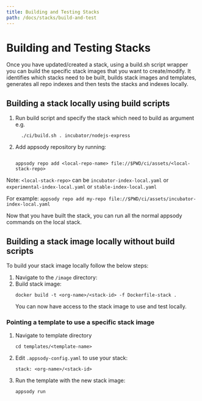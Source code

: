 ```yaml
---
title: Building and Testing Stacks
path: /docs/stacks/build-and-test
---
```


# Building and Testing Stacks

Once you have updated/created a stack, using a build.sh script wrapper you can build the specific stack images that you want to create/modify. It identifies which stacks need to be built, builds stack images and templates, generates all repo indexes and then tests the stacks and indexes locally.

## Building a stack locally using build scripts


1. Run build script and specify the stack which need to build as argument e.g.
    ```
      ./ci/build.sh . incubator/nodejs-express
    ```

1. Add appsody repository by running:
    ```

    appsody repo add <local-repo-name> file://$PWD/ci/assets/<local-stack-repo>
    ```

Note: `<local-stack-repo>` can be `incubator-index-local.yaml` or `experimental-index-local.yaml` or `stable-index-local.yaml`


For example:
    ```
    appsody repo add my-repo file://$PWD/ci/assets/incubator-index-local.yaml
    ```

Now that you have built the stack, you can run all the normal appsody commands on the local stack.

## Building a stack image locally without build scripts
To build your stack image locally follow the below steps:
1. Navigate to the `/image` directory:
1. Build stack image:
    ```
    docker build -t <org-name>/<stack-id> -f Dockerfile-stack .
    ```
    You can now have access to the stack image to use and test locally.

### Pointing a template to use a specific stack image
1. Navigate to template directory
    ```
    cd templates/<template-name>
    ```
1. Edit `.appsody-config.yaml` to use your stack:
    ```
    stack: <org-name>/<stack-id>
    ```
1. Run the template with the new stack image:
    ```
    appsody run
    ```
